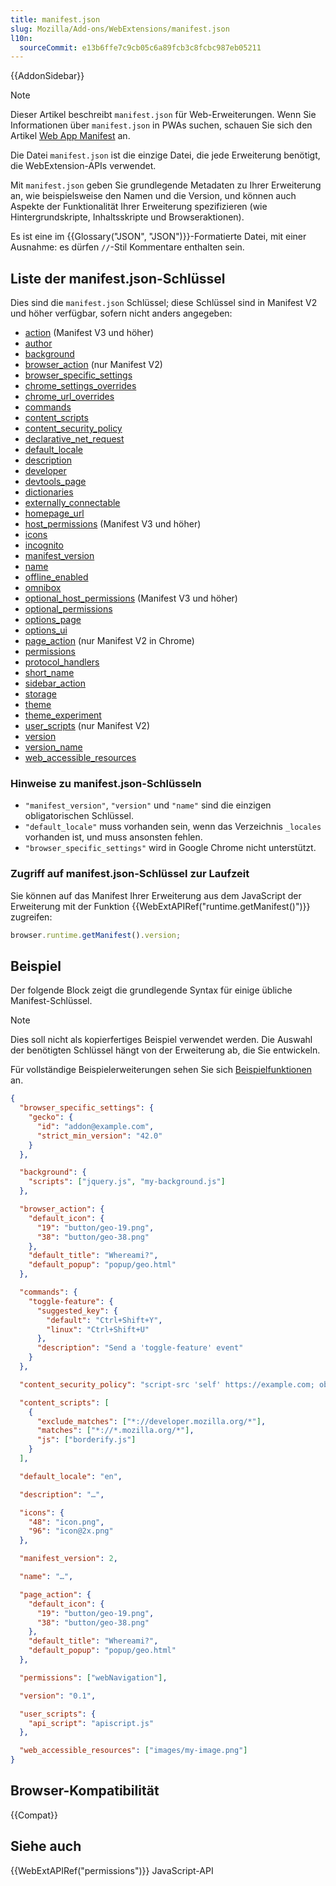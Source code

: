 ```yaml
---
title: manifest.json
slug: Mozilla/Add-ons/WebExtensions/manifest.json
l10n:
  sourceCommit: e13b6ffe7c9cb05c6a89fcb3c8fcbc987eb05211
---
```


{{AddonSidebar}}

> [!NOTE]
> Dieser Artikel beschreibt `manifest.json` für Web-Erweiterungen. Wenn Sie Informationen über `manifest.json` in PWAs suchen, schauen Sie sich den Artikel [Web App Manifest](/de/docs/Web/Progressive_web_apps/Manifest) an.

Die Datei `manifest.json` ist die einzige Datei, die jede Erweiterung benötigt, die WebExtension-APIs verwendet.

Mit `manifest.json` geben Sie grundlegende Metadaten zu Ihrer Erweiterung an, wie beispielsweise den Namen und die Version, und können auch Aspekte der Funktionalität Ihrer Erweiterung spezifizieren (wie Hintergrundskripte, Inhaltsskripte und Browseraktionen).

Es ist eine im {{Glossary("JSON", "JSON")}}-Formatierte Datei, mit einer Ausnahme: es dürfen `//`-Stil Kommentare enthalten sein.

## Liste der manifest.json-Schlüssel

Dies sind die `manifest.json` Schlüssel; diese Schlüssel sind in Manifest V2 und höher verfügbar, sofern nicht anders angegeben:

- [action](/de/docs/Mozilla/Add-ons/WebExtensions/manifest.json/action) (Manifest V3 und höher)
- [author](/de/docs/Mozilla/Add-ons/WebExtensions/manifest.json/author)
- [background](/de/docs/Mozilla/Add-ons/WebExtensions/manifest.json/background)
- [browser_action](/de/docs/Mozilla/Add-ons/WebExtensions/manifest.json/browser_action) (nur Manifest V2)
- [browser_specific_settings](/de/docs/Mozilla/Add-ons/WebExtensions/manifest.json/browser_specific_settings)
- [chrome_settings_overrides](/de/docs/Mozilla/Add-ons/WebExtensions/manifest.json/chrome_settings_overrides)
- [chrome_url_overrides](/de/docs/Mozilla/Add-ons/WebExtensions/manifest.json/chrome_url_overrides)
- [commands](/de/docs/Mozilla/Add-ons/WebExtensions/manifest.json/commands)
- [content_scripts](/de/docs/Mozilla/Add-ons/WebExtensions/manifest.json/content_scripts)
- [content_security_policy](/de/docs/Mozilla/Add-ons/WebExtensions/manifest.json/content_security_policy)
- [declarative_net_request](/de/docs/Mozilla/Add-ons/WebExtensions/manifest.json/declarative_net_request)
- [default_locale](/de/docs/Mozilla/Add-ons/WebExtensions/manifest.json/default_locale)
- [description](/de/docs/Mozilla/Add-ons/WebExtensions/manifest.json/description)
- [developer](/de/docs/Mozilla/Add-ons/WebExtensions/manifest.json/developer)
- [devtools_page](/de/docs/Mozilla/Add-ons/WebExtensions/manifest.json/devtools_page)
- [dictionaries](/de/docs/Mozilla/Add-ons/WebExtensions/manifest.json/dictionaries)
- [externally_connectable](/de/docs/Mozilla/Add-ons/WebExtensions/manifest.json/externally_connectable)
- [homepage_url](/de/docs/Mozilla/Add-ons/WebExtensions/manifest.json/homepage_url)
- [host_permissions](/de/docs/Mozilla/Add-ons/WebExtensions/manifest.json/host_permissions) (Manifest V3 und höher)
- [icons](/de/docs/Mozilla/Add-ons/WebExtensions/manifest.json/icons)
- [incognito](/de/docs/Mozilla/Add-ons/WebExtensions/manifest.json/incognito)
- [manifest_version](/de/docs/Mozilla/Add-ons/WebExtensions/manifest.json/manifest_version)
- [name](/de/docs/Mozilla/Add-ons/WebExtensions/manifest.json/name)
- [offline_enabled](/de/docs/Mozilla/Add-ons/WebExtensions/manifest.json/offline_enabled)
- [omnibox](/de/docs/Mozilla/Add-ons/WebExtensions/manifest.json/omnibox)
- [optional_host_permissions](/de/docs/Mozilla/Add-ons/WebExtensions/manifest.json/optional_host_permissions) (Manifest V3 und höher)
- [optional_permissions](/de/docs/Mozilla/Add-ons/WebExtensions/manifest.json/optional_permissions)
- [options_page](/de/docs/Mozilla/Add-ons/WebExtensions/manifest.json/options_page)
- [options_ui](/de/docs/Mozilla/Add-ons/WebExtensions/manifest.json/options_ui)
- [page_action](/de/docs/Mozilla/Add-ons/WebExtensions/manifest.json/page_action) (nur Manifest V2 in Chrome)
- [permissions](/de/docs/Mozilla/Add-ons/WebExtensions/manifest.json/permissions)
- [protocol_handlers](/de/docs/Mozilla/Add-ons/WebExtensions/manifest.json/protocol_handlers)
- [short_name](/de/docs/Mozilla/Add-ons/WebExtensions/manifest.json/short_name)
- [sidebar_action](/de/docs/Mozilla/Add-ons/WebExtensions/manifest.json/sidebar_action)
- [storage](/de/docs/Mozilla/Add-ons/WebExtensions/manifest.json/storage)
- [theme](/de/docs/Mozilla/Add-ons/WebExtensions/manifest.json/theme)
- [theme_experiment](/de/docs/Mozilla/Add-ons/WebExtensions/manifest.json/theme_experiment)
- [user_scripts](/de/docs/Mozilla/Add-ons/WebExtensions/manifest.json/user_scripts) (nur Manifest V2)
- [version](/de/docs/Mozilla/Add-ons/WebExtensions/manifest.json/version)
- [version_name](/de/docs/Mozilla/Add-ons/WebExtensions/manifest.json/version_name)
- [web_accessible_resources](/de/docs/Mozilla/Add-ons/WebExtensions/manifest.json/web_accessible_resources)

### Hinweise zu manifest.json-Schlüsseln

- `"manifest_version"`, `"version"` und `"name"` sind die einzigen obligatorischen Schlüssel.
- `"default_locale"` muss vorhanden sein, wenn das Verzeichnis `_locales` vorhanden ist, und muss ansonsten fehlen.
- `"browser_specific_settings"` wird in Google Chrome nicht unterstützt.

### Zugriff auf manifest.json-Schlüssel zur Laufzeit

Sie können auf das Manifest Ihrer Erweiterung aus dem JavaScript der Erweiterung mit der Funktion {{WebExtAPIRef("runtime.getManifest()")}} zugreifen:

```js
browser.runtime.getManifest().version;
```

## Beispiel

Der folgende Block zeigt die grundlegende Syntax für einige übliche Manifest-Schlüssel.

> [!NOTE]
> Dies soll nicht als kopierfertiges Beispiel verwendet werden. Die Auswahl der benötigten Schlüssel hängt von der Erweiterung ab, die Sie entwickeln.

Für vollständige Beispielerweiterungen sehen Sie sich [Beispielfunktionen](/de/docs/Mozilla/Add-ons/WebExtensions/Examples) an.

```json
{
  "browser_specific_settings": {
    "gecko": {
      "id": "addon@example.com",
      "strict_min_version": "42.0"
    }
  },

  "background": {
    "scripts": ["jquery.js", "my-background.js"]
  },

  "browser_action": {
    "default_icon": {
      "19": "button/geo-19.png",
      "38": "button/geo-38.png"
    },
    "default_title": "Whereami?",
    "default_popup": "popup/geo.html"
  },

  "commands": {
    "toggle-feature": {
      "suggested_key": {
        "default": "Ctrl+Shift+Y",
        "linux": "Ctrl+Shift+U"
      },
      "description": "Send a 'toggle-feature' event"
    }
  },

  "content_security_policy": "script-src 'self' https://example.com; object-src 'self'",

  "content_scripts": [
    {
      "exclude_matches": ["*://developer.mozilla.org/*"],
      "matches": ["*://*.mozilla.org/*"],
      "js": ["borderify.js"]
    }
  ],

  "default_locale": "en",

  "description": "…",

  "icons": {
    "48": "icon.png",
    "96": "icon@2x.png"
  },

  "manifest_version": 2,

  "name": "…",

  "page_action": {
    "default_icon": {
      "19": "button/geo-19.png",
      "38": "button/geo-38.png"
    },
    "default_title": "Whereami?",
    "default_popup": "popup/geo.html"
  },

  "permissions": ["webNavigation"],

  "version": "0.1",

  "user_scripts": {
    "api_script": "apiscript.js"
  },

  "web_accessible_resources": ["images/my-image.png"]
}
```

## Browser-Kompatibilität

{{Compat}}

## Siehe auch

{{WebExtAPIRef("permissions")}} JavaScript-API
